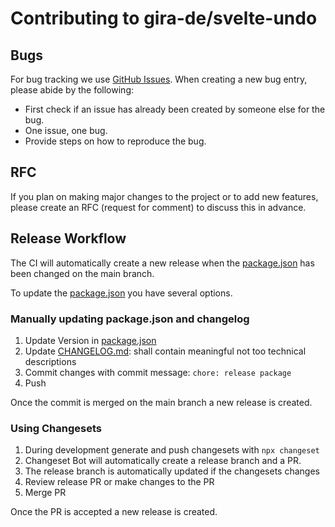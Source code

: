 # Contributing to gira-de/svelte-undo

## Bugs

For bug tracking we use [GitHub Issues](https://docs.github.com/en/issues). When creating a new bug entry, please abide by the following:

- First check if an issue has already been created by someone else for the bug.
- One issue, one bug.
- Provide steps on how to reproduce the bug.

## RFC

If you plan on making major changes to the project or to add new features, please create an RFC (request for comment) to discuss this in advance.

## Release Workflow

The CI will automatically create a new release when the [package.json](package.json) has been changed on the main branch.

To update the [package.json](package.json) you have several options.

### Manually updating package.json and changelog

1. Update Version in [package.json](package.json)
2. Update [CHANGELOG.md](CHANGELOG.md): shall contain meaningful not too technical descriptions
3. Commit changes with commit message: `chore: release package`
4. Push

Once the commit is merged on the main branch a new release is created.

### Using Changesets

1. During development generate and push changesets with `npx changeset`
2. Changeset Bot will automatically create a release branch and a PR.
3. The release branch is automatically updated if the changesets changes
4. Review release PR or make changes to the PR
5. Merge PR

Once the PR is accepted a new release is created.
